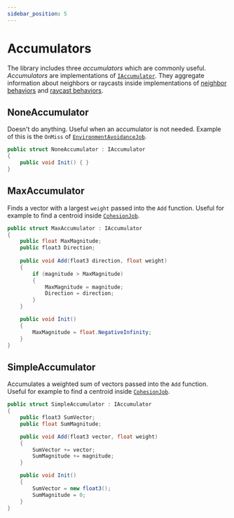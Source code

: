 ```yaml
---
sidebar_position: 5
---
```


# Accumulators

The library includes three *accumulators* which are commonly useful. *Accumulators* are implementations of [`IAccumulator`](/docs/documentation-core/behaviors/accumulators). They aggregate information about neighbors or raycasts inside implementations of [neighbor behaviors](/docs/documentation-core/behaviors/neighbor-behaviors/#implementing-ineighborbehaviorjobc1-c2-a-r) and [raycast behaviors](/docs/documentation-core/behaviors/ray-behaviors/ray-behaviors#implementing-iraycastbehaviorjobc-a1-a2-r).

## NoneAccumulator

Doesn't do anything. Useful when an accumulator is not needed. Example of this is the `OnMiss` of [`EnvironmentAvoidanceJob`](/docs/documentation-defaults/behaviors/ray-behaviors/envrionment-avoidance).

```csharp title="NoneAccumulator.cs"
public struct NoneAccumulator : IAccumulator
{
    public void Init() { }
}
```

## MaxAccumulator

Finds a vector with a largest `weight` passed into the `Add` function. Useful for example to find a centroid inside [`CohesionJob`](/docs/documentation-defaults/behaviors/neighbor-behaviors/cohesion).

```csharp title="MaxAccumulator.cs"
public struct MaxAccumulator : IAccumulator
{
    public float MaxMagnitude;
    public float3 Direction;
    
    public void Add(float3 direction, float weight)
    {
        if (magnitude > MaxMagnitude)
        {
            MaxMagnitude = magnitude;
            Direction = direction;
        }
    }

    public void Init()
    {
        MaxMagnitude = float.NegativeInfinity;
    }
}
```

## SimpleAccumulator

Accumulates a weighted sum of vectors passed into the `Add` function. Useful for example to find a centroid inside [`CohesionJob`](/docs/documentation-defaults/behaviors/neighbor-behaviors/cohesion).

```csharp title="SimpleAccumulator.cs"
public struct SimpleAccumulator : IAccumulator
{
    public float3 SumVector;
    public float SumMagnitude;

    public void Add(float3 vector, float weight)
    {
        SumVector += vector;
        SumMagnitude += magnitude;
    }

    public void Init()
    {
        SumVector = new float3();
        SumMagnitude = 0;
    }
}
```